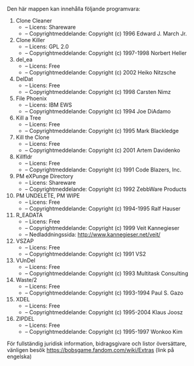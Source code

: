 ﻿Den här mappen kan innehålla följande programvara:

1. Clone Cleaner
   - – Licens: Shareware
   - – Copyrightmeddelande: Copyright (c) 1996 Edward J. March Jr.
2. Clone Killer
   - – Licens: GPL 2.0
   - – Copyrightmeddelande: Copyright (c) 1997-1998 Norbert Heller
3. del_ea
   - – Licens: Free
   - – Copyrightmeddelande: Copyright (c) 2002 Heiko Nitzsche
4. DelDat
   - – Licens: Free
   - – Copyrightmeddelande: Copyright (c) 1998 Carsten Nimz
5. File Phoenix
   - – Licens: IBM EWS
   - – Copyrightmeddelande: Copyright (c) 1994 Joe DiAdamo
6. Kill a Tree
   - – Licens: Free
   - – Copyrightmeddelande: Copyright (c) 1995 Mark Blackledge
7. Kill the Clone
   - – Licens: Free
   - – Copyrightmeddelande: Copyright (c) 2001 Artem Davidenko
8. Killfldr
   - – Licens: Free
   - – Copyrightmeddelande: Copyright (c) 1991 Code Blazers, Inc.
9. PM eXPunge Directory
   - – Licens: Shareware
   - – Copyrightmeddelande: Copyright (c) 1992 ZebbWare Products
10. PM UNDELETE, PM WIPE
    - – Licens: Free
    - – Copyrightmeddelande: Copyright (c) 1994-1995 Ralf Hauser
11. R_EADATA
    - – Licens: Free
    - – Copyrightmeddelande: Copyright (c) 1999 Veit Kannegieser
    - – Nedladdningssida: http://www.kannegieser.net/veit/
12. VSZAP
    - – Licens: Free
    - – Copyrightmeddelande: Copyright (c) 1991 VS2
13. VUnDel
    - – Licens: Free
    - – Copyrightmeddelande: Copyright (c) 1993 Multitask Consulting
14. Waste/2
    - – Licens: Free
    - – Copyrightmeddelande: Copyright (c) 1993-1994 Paul S. Gazo
15. XDEL
    - – Licens: Free
    - – Copyrightmeddelande: Copyright (c) 1995-2004 Klaus Joosz
16. ZIPDEL
    - – Licens: Free
    - – Copyrightmeddelande: Copyright (c) 1995-1997 Wonkoo Kim

För fullständig juridisk information, bidragsgivare och listor översättare, vänligen besök https://bobsgame.fandom.com/wiki/Extras (link på engelska)
